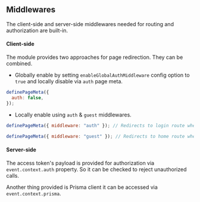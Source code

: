 ## Middlewares

The client-side and server-side middlewares needed for routing and authorization are built-in.

#### Client-side

The module provides two approaches for page redirection. They can be combined.

- Globally enable by setting `enableGlobalAuthMiddleware` config option to `true` and locally disable via `auth` page meta.

```js
definePageMeta({
  auth: false,
});
```

- Locally enable using `auth` & `guest` middlewares.

```js
definePageMeta({ middleware: "auth" }); // Redirects to login route when not loggedIn

definePageMeta({ middleware: "guest" }); // Redirects to home route when loggedIn
```

#### Server-side

The access token's payload is provided for authorization via `event.context.auth` property. So it can be checked to reject unauthorized calls.

Another thing provided is Prisma client it can be accessed via `event.context.prisma`.
